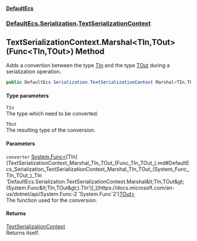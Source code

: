 #### [DefaultEcs](DefaultEcs.md 'DefaultEcs')
### [DefaultEcs.Serialization](DefaultEcs.md#DefaultEcs_Serialization 'DefaultEcs.Serialization').[TextSerializationContext](TextSerializationContext.md 'DefaultEcs.Serialization.TextSerializationContext')
## TextSerializationContext.Marshal&lt;TIn,TOut&gt;(Func&lt;TIn,TOut&gt;) Method
Adds a convertion between the type [TIn](TextSerializationContext_Marshal_TIn_TOut_(Func_TIn_TOut_).md#DefaultEcs_Serialization_TextSerializationContext_Marshal_TIn_TOut_(System_Func_TIn_TOut_)_TIn 'DefaultEcs.Serialization.TextSerializationContext.Marshal&lt;TIn,TOut&gt;(System.Func&lt;TIn,TOut&gt;).TIn') and the type [TOut](TextSerializationContext_Marshal_TIn_TOut_(Func_TIn_TOut_).md#DefaultEcs_Serialization_TextSerializationContext_Marshal_TIn_TOut_(System_Func_TIn_TOut_)_TOut 'DefaultEcs.Serialization.TextSerializationContext.Marshal&lt;TIn,TOut&gt;(System.Func&lt;TIn,TOut&gt;).TOut') during a serialization operation.  
```csharp
public DefaultEcs.Serialization.TextSerializationContext Marshal<TIn,TOut>(System.Func<TIn,TOut> converter);
```
#### Type parameters
<a name='DefaultEcs_Serialization_TextSerializationContext_Marshal_TIn_TOut_(System_Func_TIn_TOut_)_TIn'></a>
`TIn`  
The type which need to be converted.
  
<a name='DefaultEcs_Serialization_TextSerializationContext_Marshal_TIn_TOut_(System_Func_TIn_TOut_)_TOut'></a>
`TOut`  
The resulting type of the conversion.
  
#### Parameters
<a name='DefaultEcs_Serialization_TextSerializationContext_Marshal_TIn_TOut_(System_Func_TIn_TOut_)_converter'></a>
`converter` [System.Func&lt;](https://docs.microsoft.com/en-us/dotnet/api/System.Func-2 'System.Func`2')[TIn](TextSerializationContext_Marshal_TIn_TOut_(Func_TIn_TOut_).md#DefaultEcs_Serialization_TextSerializationContext_Marshal_TIn_TOut_(System_Func_TIn_TOut_)_TIn 'DefaultEcs.Serialization.TextSerializationContext.Marshal&lt;TIn,TOut&gt;(System.Func&lt;TIn,TOut&gt;).TIn')[,](https://docs.microsoft.com/en-us/dotnet/api/System.Func-2 'System.Func`2')[TOut](TextSerializationContext_Marshal_TIn_TOut_(Func_TIn_TOut_).md#DefaultEcs_Serialization_TextSerializationContext_Marshal_TIn_TOut_(System_Func_TIn_TOut_)_TOut 'DefaultEcs.Serialization.TextSerializationContext.Marshal&lt;TIn,TOut&gt;(System.Func&lt;TIn,TOut&gt;).TOut')[&gt;](https://docs.microsoft.com/en-us/dotnet/api/System.Func-2 'System.Func`2')  
The function used for the conversion.
  
#### Returns
[TextSerializationContext](TextSerializationContext.md 'DefaultEcs.Serialization.TextSerializationContext')  
Returns itself.
